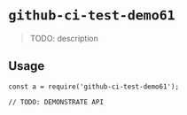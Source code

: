 
# `github-ci-test-demo61`

> TODO: description

## Usage

```
const a = require('github-ci-test-demo61');

// TODO: DEMONSTRATE API
```


